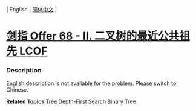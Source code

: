 | English | [简体中文](README.md) |

# [剑指 Offer 68 - II. 二叉树的最近公共祖先 LCOF](https://leetcode.cn/problems/er-cha-shu-de-zui-jin-gong-gong-zu-xian-lcof)
 ### Description
<p>English description is not available for the problem. Please switch to Chinese.</p>

**Related Topics**  [Tree](https://leetcode.cn/tag/tree) [Depth-First Search](https://leetcode.cn/tag/depth-first-search) [Binary Tree](https://leetcode.cn/tag/binary-tree) 